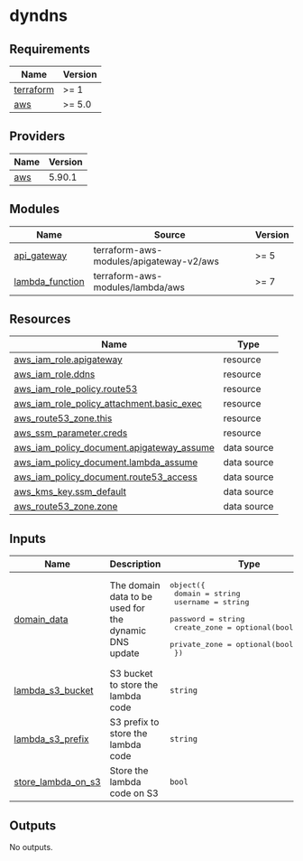 # dyndns

<!-- BEGIN_TF_DOCS -->
## Requirements

| Name | Version |
|------|---------|
| <a name="requirement_terraform"></a> [terraform](#requirement\_terraform) | >= 1 |
| <a name="requirement_aws"></a> [aws](#requirement\_aws) | >= 5.0 |

## Providers

| Name | Version |
|------|---------|
| <a name="provider_aws"></a> [aws](#provider\_aws) | 5.90.1 |

## Modules

| Name | Source | Version |
|------|--------|---------|
| <a name="module_api_gateway"></a> [api\_gateway](#module\_api\_gateway) | terraform-aws-modules/apigateway-v2/aws | >= 5 |
| <a name="module_lambda_function"></a> [lambda\_function](#module\_lambda\_function) | terraform-aws-modules/lambda/aws | >= 7 |

## Resources

| Name | Type |
|------|------|
| [aws_iam_role.apigateway](https://registry.terraform.io/providers/hashicorp/aws/latest/docs/resources/iam_role) | resource |
| [aws_iam_role.ddns](https://registry.terraform.io/providers/hashicorp/aws/latest/docs/resources/iam_role) | resource |
| [aws_iam_role_policy.route53](https://registry.terraform.io/providers/hashicorp/aws/latest/docs/resources/iam_role_policy) | resource |
| [aws_iam_role_policy_attachment.basic_exec](https://registry.terraform.io/providers/hashicorp/aws/latest/docs/resources/iam_role_policy_attachment) | resource |
| [aws_route53_zone.this](https://registry.terraform.io/providers/hashicorp/aws/latest/docs/resources/route53_zone) | resource |
| [aws_ssm_parameter.creds](https://registry.terraform.io/providers/hashicorp/aws/latest/docs/resources/ssm_parameter) | resource |
| [aws_iam_policy_document.apigateway_assume](https://registry.terraform.io/providers/hashicorp/aws/latest/docs/data-sources/iam_policy_document) | data source |
| [aws_iam_policy_document.lambda_assume](https://registry.terraform.io/providers/hashicorp/aws/latest/docs/data-sources/iam_policy_document) | data source |
| [aws_iam_policy_document.route53_access](https://registry.terraform.io/providers/hashicorp/aws/latest/docs/data-sources/iam_policy_document) | data source |
| [aws_kms_key.ssm_default](https://registry.terraform.io/providers/hashicorp/aws/latest/docs/data-sources/kms_key) | data source |
| [aws_route53_zone.zone](https://registry.terraform.io/providers/hashicorp/aws/latest/docs/data-sources/route53_zone) | data source |

## Inputs

| Name | Description | Type | Default | Required |
|------|-------------|------|---------|:--------:|
| <a name="input_domain_data"></a> [domain\_data](#input\_domain\_data) | The domain data to be used for the dynamic DNS update | <pre>object({<br/>    domain       = string<br/>    username     = string<br/>    password     = string<br/>    create_zone  = optional(bool, false)<br/>    private_zone = optional(bool, false)<br/>  })</pre> | n/a | yes |
| <a name="input_lambda_s3_bucket"></a> [lambda\_s3\_bucket](#input\_lambda\_s3\_bucket) | S3 bucket to store the lambda code | `string` | `""` | no |
| <a name="input_lambda_s3_prefix"></a> [lambda\_s3\_prefix](#input\_lambda\_s3\_prefix) | S3 prefix to store the lambda code | `string` | `""` | no |
| <a name="input_store_lambda_on_s3"></a> [store\_lambda\_on\_s3](#input\_store\_lambda\_on\_s3) | Store the lambda code on S3 | `bool` | `false` | no |

## Outputs

No outputs.
<!-- END_TF_DOCS -->
